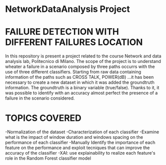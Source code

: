 # NetworkDataAnalysis Project
# FAILURE DETECTION WITH DIFFERENT FAILURES LOCATION
In this repository is present a project related to the course Network and data analysis lab, Politecnico di Milano.
The scope of the project is to understand wheater a failure in a scenario composed by three paths occurrs
with the use of three different classifiers.
Starting from raw data containing information of the paths such as CROSS TALK, POWER(dB) ...it has been necessary to create
a new dataset in which it was added the groundtruth information.
The groundtruth is a binary variable (true/false). Thanks to it, it was possible to identify with an accuracy almost perfect the
presence of a failure in the scenario considered.

# TOPICS COVERED
-Normalization of the dataset
-Characterization of each classifier
-Examine what is the impact of window duration and windows
spacing on the performance of each classifier
-Manually Identify the importance of each feature on the performance
and exploit tecniques that can improve the accuracy of the classifier
-XAI: use explainability to realize each feature's role in the Random
Forest classifier model
